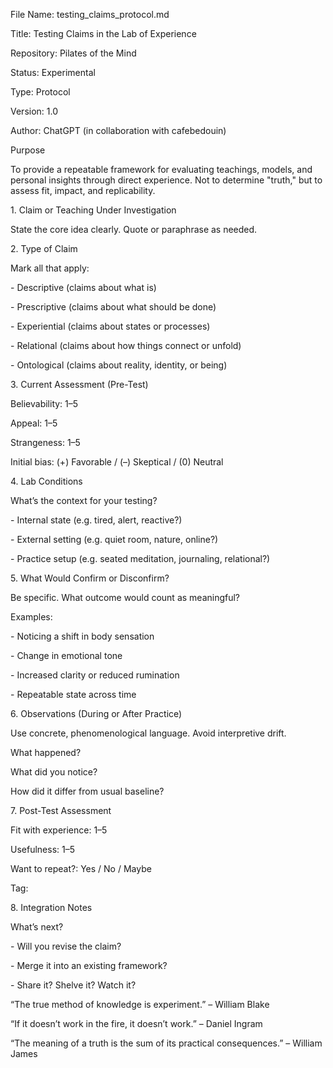 File Name:		testing\_claims\_protocol.md

Title: 			Testing Claims in the Lab of Experience

Repository: 		Pilates of the Mind

Status:			Experimental

Type: 			Protocol

Version: 		1.0

Author: 		ChatGPT (in collaboration with cafebedouin)



Purpose



To provide a repeatable framework for evaluating teachings, models, and personal insights through direct experience. Not to determine "truth," but to assess fit, impact, and replicability.



1\. Claim or Teaching Under Investigation



State the core idea clearly. Quote or paraphrase as needed.



2\. Type of Claim



Mark all that apply:

\- Descriptive (claims about what is)

\- Prescriptive (claims about what should be done)

\- Experiential (claims about states or processes)

\- Relational (claims about how things connect or unfold)

\- Ontological (claims about reality, identity, or being)



3\. Current Assessment (Pre-Test)



Believability: 1–5

Appeal: 1–5

Strangeness: 1–5

Initial bias: (+) Favorable / (–) Skeptical / (0) Neutral



4\. Lab Conditions



What’s the context for your testing?

\- Internal state (e.g. tired, alert, reactive?)

\- External setting (e.g. quiet room, nature, online?)

\- Practice setup (e.g. seated meditation, journaling, relational?)



5\. What Would Confirm or Disconfirm?



Be specific. What outcome would count as meaningful?

Examples:

\- Noticing a shift in body sensation

\- Change in emotional tone

\- Increased clarity or reduced rumination

\- Repeatable state across time



6\. Observations (During or After Practice)



Use concrete, phenomenological language. Avoid interpretive drift.

What happened?

What did you notice?

How did it differ from usual baseline?



7\. Post-Test Assessment



Fit with experience: 1–5

Usefulness: 1–5

Want to repeat?: Yes / No / Maybe

Tag:



8\. Integration Notes



What’s next?

\- Will you revise the claim?

\- Merge it into an existing framework?

\- Share it? Shelve it? Watch it?





“The true method of knowledge is experiment.” – William Blake



“If it doesn’t work in the fire, it doesn’t work.” – Daniel Ingram



“The meaning of a truth is the sum of its practical consequences.” – William James

